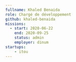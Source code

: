 ```yaml
---
fullname: Khaled Benaida
role: Chargé de développement
github: khaled-benaida
missions:
  - start: 2020-06-22
    end: 2020-09-25
    status: admin
    employer: dinum
startups:
    - itou 
---
```

